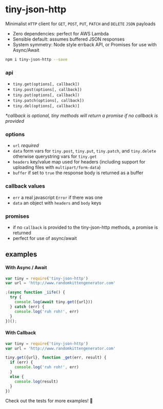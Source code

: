 # tiny-json-http

Minimalist `HTTP` client for `GET`, `POST`, `PUT`, `PATCH` and `DELETE` `JSON` payloads

- Zero dependencies: perfect for AWS Lambda
- Sensible default: assumes buffered JSON responses
- System symmetry: Node style errback API, or Promises for use with Async/Await

```bash
npm i tiny-json-http --save
```

### api

- `tiny.get(options[, callback])`
- `tiny.post(options[, callback])`
- `tiny.put(options[, callback])`
- `tiny.patch(options[, callback])`
- `tiny.del(options[, callback)]`

_*callback is optional, tiny methods will return a promise if no callback is provided_

### options

- `url` *required*
- `data` form vars for `tiny.post`, `tiny.put`, `tiny.patch`, and `tiny.delete` otherwise querystring vars for `tiny.get`
- `headers` key/value map used for headers (including support for uploading files with `multipart/form-data`)
- `buffer` if set to `true` the response body is returned as a buffer

### callback values

- `err` a real javascript `Error` if there was one
- `data` an object with `headers` and `body` keys

### promises

- if no `callback` is provided to the tiny-json-http methods, a promise is returned
- perfect for use of async/await

## examples

#### With Async / Await

```javascript
var tiny = require('tiny-json-http')
var url = 'http://www.randomkittengenerator.com'

;(async function _iife() {
  try {
    console.log(await tiny.get({url}))
  } catch (err) {
    console.log('ruh roh!', err)
  }
})();
```

#### With Callback

```javascript
var tiny = require('tiny-json-http')
var url = 'http://www.randomkittengenerator.com'

tiny.get({url}, function _get(err, result) {
  if (err) {
    console.log('ruh roh!', err)
  }
  else {
    console.log(result)
  }
})
```

Check out the tests for more examples! :heart_decoration:
